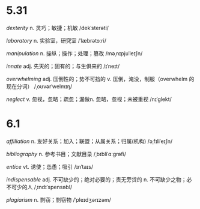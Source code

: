 # 5.31

*dexterity*				n. 灵巧；敏捷；机敏	/dekˈsterəti/ 

*laboratory*			 n. 实验室，研究室	/ˈlæbrətɔːri/ 

*manipulation*		n. 操纵；操作；处理；篡改	/məˌnɪpjuˈleɪʃn/

*innate*					adj. 先天的；固有的；与生俱来的	/ɪˈneɪt/

*overwhelming*		adj. 压倒性的；势不可挡的	v. 压倒，淹没，制服（overwhelm 的现在分词）	/ˌoʊvərˈwelmɪŋ/

*neglect*					v. 忽视，忽略；疏忽；漏做n. 忽略，忽视；未被重视	/nɪˈɡlekt/							



# 6.1

*affiliation* 				n. 友好关系；加入；联盟；从属关系；归属(机构)	/əˌfɪliˈeɪʃn/

*bibliography*			n. 参考书目；文献目录	/ˌbɪbliˈɑːɡrəfi/

*entice*						vt. 诱使；怂恿；吸引	/ɪnˈtaɪs/

*indispensable* 		 adj. 不可缺少的；绝对必要的；责无旁贷的	n. 不可缺少之物；必不可少的人	/ˌɪndɪˈspensəbl/

*plagiarism*				n. 剽窃；剽窃物	/ˈpleɪdʒərɪzəm/ 

 

